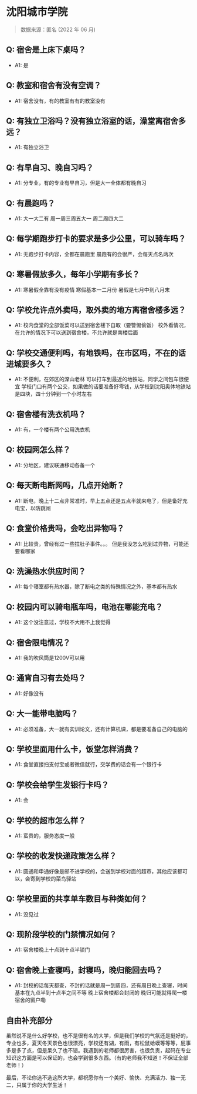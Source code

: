 # 沈阳城市学院

> 数据来源：匿名 (2022 年 06 月)

## Q: 宿舍是上床下桌吗？

- A1: 是

## Q: 教室和宿舍有没有空调？

- A1: 宿舍没有，有的教室有有的教室没有

## Q: 有独立卫浴吗？没有独立浴室的话，澡堂离宿舍多远？

- A1: 有独立浴卫

## Q: 有早自习、晚自习吗？

- A1: 分专业，有的专业有早自习，但是大一全体都有晚自习

## Q: 有晨跑吗？

- A1: 大一大二有
周一周三周五大一
周二周四大二

## Q: 每学期跑步打卡的要求是多少公里，可以骑车吗？

- A1: 无跑步打卡内容，全都在晨跑里
晨跑有的会很严，会每天点名两次

## Q: 寒暑假放多久，每年小学期有多长？

- A1: 寒暑假全靠有没有疫情
寒假基本一二月份
暑假是七月中到八月末

## Q: 学校允许点外卖吗，取外卖的地方离宿舍楼多远？

- A1: 校内食堂的全部饭菜可以送到宿舍楼下自取（要警惕偷饭）
校外看情况，在允许的情况下可以送到宿舍楼，不允许就是南楼后面

## Q: 学校交通便利吗，有地铁吗，在市区吗，不在的话进城要多久？

- A1: 不便利，在郊区的深山老林
可以打车到最近的地铁站，同学之间包车很便宜
学校门口有两个公交，如果做的话要准备好零钱，从学校到沈阳奥体地铁站是四块，四十分钟到一个小时左右

## Q: 宿舍楼有洗衣机吗？

- A1: 有，一个楼有两个公用洗衣机

## Q: 校园网怎么样？

- A1: 分地区，建议联通移动各备一个

## Q: 每天断电断网吗，几点开始断？

- A1: 断电，晚上十二点非常准时，早上五点还是五点半就来电了，但是备好充电宝，以防跳闸

## Q: 食堂价格贵吗，会吃出异物吗？

- A1: 比较贵，曾经有过一些拉肚子事件。。。
但是我没怎么吃到过异物，可能还要看哪家

## Q: 洗澡热水供应时间？

- A1: 每个寝室都有热水器，除了断电之类的特殊情况之外，基本都有热水

## Q: 校园内可以骑电瓶车吗，电池在哪能充电？

- A1: 这个没注意过，学校不大用不上我觉得

## Q: 宿舍限电情况？

- A1: 我的吹风筒是1200V可以用

## Q: 通宵自习有去处吗？

- A1: 好像没有

## Q: 大一能带电脑吗？

- A1: 必须准备，大一就有实训论文，还有计算机课，都是要准备自己的电脑的

## Q: 学校里面用什么卡，饭堂怎样消费？

- A1: 食堂直接扫支付宝或者微信就行，交学费的话会有一个银行卡

## Q: 学校会给学生发银行卡吗？

- A1: 会

## Q: 学校的超市怎么样？

- A1: 蛮贵的，服务态度一般

## Q: 学校的收发快递政策怎么样？

- A1: 圆通和申通好像是邮不进学校的，会送到学校对面的超市，其他应该都可以，会寄到学校的菜鸟驿站

## Q: 学校里面的共享单车数目与种类如何？

- A1: 没见过

## Q: 现阶段学校的门禁情况如何？

- A1: 宿舍楼晚上十点到十点半锁门

## Q: 宿舍晚上查寝吗，封寝吗，晚归能回去吗？

- A1: 封校的话每天都查，不封的话就是周一到周四，还有周日晚上查寝，时间基本在九点半到十点半之间不等
晚上宿舍楼都会封闭的
晚归可能就得爬一楼宿舍的窗户嘞

## 自由补充部分

虽然说不是什么好学校，也不是很有名的大学，但是我们学校的气氛还是挺好的，专业也多，夏天冬天景色也很漂亮，学校还有湖，有雨，有松鼠蛤蟆等等等，屁事多是多了点，但是呆久了也不错。我遇到的老师都很厉害，也很负责，起码在专业知识这方面是可以保证的，也会学到很多东西。（有的老师我不知道！不保证全部老师！）

最后，不论你选不选这所大学，都祝愿你有一个美好、愉快、充满活力、独一无二，只属于你的大学生活！